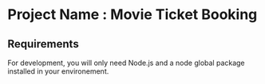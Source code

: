 # Project Name : Movie Ticket Booking


## Requirements

For development, you will only need Node.js and a node global package installed in your environement.

##

